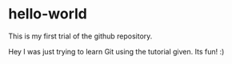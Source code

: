 # hello-world
This is my first trial of the github repository.

Hey I was just trying to learn Git using
the tutorial given. Its fun!
:)
